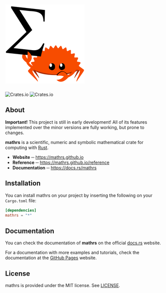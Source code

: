 # <img src="logo.png" width="256px" height="256px">

![Crates.io](https://img.shields.io/crates/v/mathrs?style=flat-square) ![Crates.io](https://img.shields.io/crates/d/mathrs?style=flat-square)

## About

**Important!** This project is still in early development! All of its features implemented over the minor versions are fully working, but prone to changes.

**mathrs** is a scientific, numeric and symbolic mathematical crate for computing with [Rust](https://rust-lang.org).

- **Website** ─ https://mathrs.github.io
- **Reference** ─ https://mathrs.github.io/reference
- **Documentation** ─ https://docs.rs/mathrs

## Installation
You can install mathrs on your project by inserting the following on your `Cargo.toml` file:

```toml
[dependencies]
mathrs = "*"
```

## Documentation
You can check the documentation of **mathrs** on the official [docs.rs](https://docs.rs/mathrs) website.

For a documentation with more examples and tutorials, check the documentation at the [GitHub Pages](https://mathrs.github.io/reference) website.

## License

mathrs is provided under the MIT license. See [LICENSE](LICENSE).